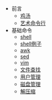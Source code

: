 - 前言
    - [鸡汤](/docs/{{version}}/installation)
    - [艺术命令行](/docs/{{version}}/jlevythe-art-of-command-line)
- 基础命令
    - [shell](/docs/{{version}}/shell)
    - [shell例子](/docs/{{version}}/shell-example)
    - [awk](/docs/{{version}}/awk)
    - [sed](/docs/{{version}}/sed)
    - [vim](/docs/{{version}}/vim)
    - [文件查找](/docs/{{version}}/find)
    - [用户管理](/docs/{{version}}/user)
    - [磁盘管理](/docs/{{version}}/disk_manager)
    - [解压缩](/docs/{{version}}/zip)

